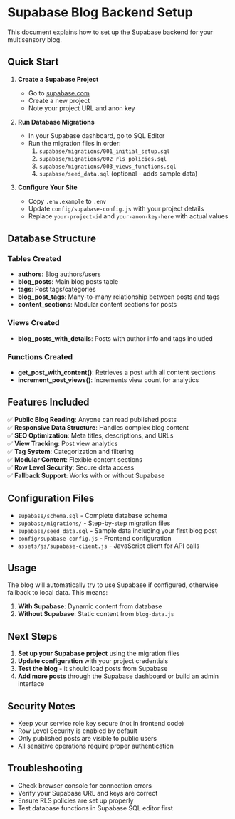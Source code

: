 # Supabase Blog Backend Setup

This document explains how to set up the Supabase backend for your multisensory blog.

## Quick Start

1. **Create a Supabase Project**
   - Go to [supabase.com](https://supabase.com)
   - Create a new project
   - Note your project URL and anon key

2. **Run Database Migrations**
   - In your Supabase dashboard, go to SQL Editor
   - Run the migration files in order:
     1. `supabase/migrations/001_initial_setup.sql`
     2. `supabase/migrations/002_rls_policies.sql`
     3. `supabase/migrations/003_views_functions.sql`
     4. `supabase/seed_data.sql` (optional - adds sample data)

3. **Configure Your Site**
   - Copy `.env.example` to `.env`
   - Update `config/supabase-config.js` with your project details
   - Replace `your-project-id` and `your-anon-key-here` with actual values

## Database Structure

### Tables Created

- **authors**: Blog authors/users
- **blog_posts**: Main blog posts table
- **tags**: Post tags/categories
- **blog_post_tags**: Many-to-many relationship between posts and tags
- **content_sections**: Modular content sections for posts

### Views Created

- **blog_posts_with_details**: Posts with author info and tags included

### Functions Created

- **get_post_with_content()**: Retrieves a post with all content sections
- **increment_post_views()**: Increments view count for analytics

## Features Included

✅ **Public Blog Reading**: Anyone can read published posts  
✅ **Responsive Data Structure**: Handles complex blog content  
✅ **SEO Optimization**: Meta titles, descriptions, and URLs  
✅ **View Tracking**: Post view analytics  
✅ **Tag System**: Categorization and filtering  
✅ **Modular Content**: Flexible content sections  
✅ **Row Level Security**: Secure data access  
✅ **Fallback Support**: Works with or without Supabase

## Configuration Files

- `supabase/schema.sql` - Complete database schema
- `supabase/migrations/` - Step-by-step migration files
- `supabase/seed_data.sql` - Sample data including your first blog post
- `config/supabase-config.js` - Frontend configuration
- `assets/js/supabase-client.js` - JavaScript client for API calls

## Usage

The blog will automatically try to use Supabase if configured, otherwise fallback to local data. This means:

1. **With Supabase**: Dynamic content from database
2. **Without Supabase**: Static content from `blog-data.js`

## Next Steps

1. **Set up your Supabase project** using the migration files
2. **Update configuration** with your project credentials  
3. **Test the blog** - it should load posts from Supabase
4. **Add more posts** through the Supabase dashboard or build an admin interface

## Security Notes

- Keep your service role key secure (not in frontend code)
- Row Level Security is enabled by default
- Only published posts are visible to public users
- All sensitive operations require proper authentication

## Troubleshooting

- Check browser console for connection errors
- Verify your Supabase URL and keys are correct
- Ensure RLS policies are set up properly
- Test database functions in Supabase SQL editor first
